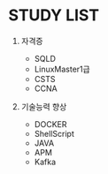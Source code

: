 # STUDY LIST
1. 자격증
    * SQLD
    * LinuxMaster1급
    * CSTS
    * CCNA

2. 기술능력 향상
    * DOCKER
    * ShellScript
    * JAVA
    * APM
    * Kafka
    
